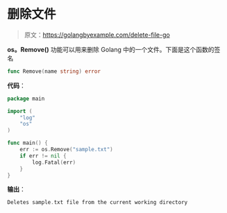# 删除文件

> 原文：<https://golangbyexample.com/delete-file-go>

**os。Remove()** 功能可以用来删除 Golang 中的一个文件。下面是这个函数的签名

```go
func Remove(name string) error
```

**代码**：

```go
package main

import (
    "log"
    "os"
)

func main() {
    err := os.Remove("sample.txt")
    if err != nil {
        log.Fatal(err)
    }
}
```

**输出**：

```go
Deletes sample.txt file from the current working directory
```
